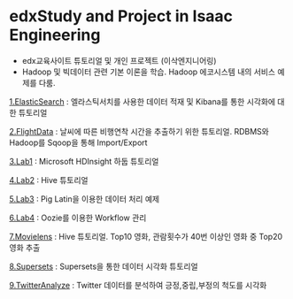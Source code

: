 # edxStudy and Project in Isaac Engineering
- edx교육사이트 튜토리얼 및 개인 프로젝트 (이삭엔지니어링)
- Hadoop 및 빅데이터 관련 기본 이론을 학습. Hadoop 에코시스템 내의 서비스 예제를 다룸.

[1.ElasticSearch](https://github.com/KimHyungkeun/edxStudy/tree/master/ElasticSearch) : 엘라스틱서치를 사용한 데이터 적재 및 Kibana를 통한 시각화에 대한 튜토리얼

[2.FlightData](https://github.com/KimHyungkeun/edxStudy/tree/master/Flight_Data) : 날씨에 따른 비행연착 시간을 추출하기 위한 튜토리얼. RDBMS와 Hadoop를 Sqoop을 통해 Import/Export

[3.Lab1](https://github.com/KimHyungkeun/edxStudy/tree/master/Lab1) : Microsoft HDInsight 하둡 튜토리얼

[4.Lab2](https://github.com/KimHyungkeun/edxStudy/tree/master/Lab2) : Hive 튜토리얼

[5.Lab3](https://github.com/KimHyungkeun/edxStudy/tree/master/Lab3) : Pig Latin을 이용한 데이터 처리 예제

[6.Lab4](https://github.com/KimHyungkeun/edxStudy/tree/master/Lab4) : Oozie를 이용한 Workflow 관리

[7.Movielens](https://github.com/KimHyungkeun/edxStudy/tree/master/Movielens) : Hive 튜토리얼. Top10 영화, 관람횟수가 40번 이상인 영화 중 Top20 영화 추출

[8.Supersets](https://github.com/KimHyungkeun/edxStudy/tree/master/Supersets) : Supersets을 통한 데이터 시각화 튜토리얼

[9.TwitterAnalyze](https://github.com/KimHyungkeun/edxStudy/tree/master/TwitterAnalyze) : Twitter 데이터를 분석하여 긍정,중립,부정의 척도를 시각화
